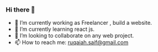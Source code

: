 ### Hi there 👋
- 🔭 I’m currently working as Freelancer , build a website.
- 🌱 I’m currently learning react js.
- 👯 I’m looking to collaborate on any web project.
- 📫 How to reach me: ruqaiah.saif@gmail.com 
<!--
**RuqaiahSaif/RuqaiahSaif** is a ✨ _special_ ✨ repository because its `README.md` (this file) appears on your GitHub profile.

Here are some ideas to get you started:

- 🔭 I’m currently working on ...
- 🌱 I’m currently learning ...
- 👯 I’m looking to collaborate on ...
- 🤔 I’m looking for help with ...
- 💬 Ask me about ...
- 📫 How to reach me: ...
- 😄 Pronouns: ...
- ⚡ Fun fact: ...
-->
